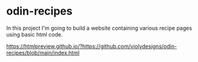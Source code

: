 # odin-recipes
In this project I'm going to build a website containing various recipe pages using basic html code.

https://htmlpreview.github.io/?https://github.com/violydesigns/odin-recipes/blob/main/index.html
